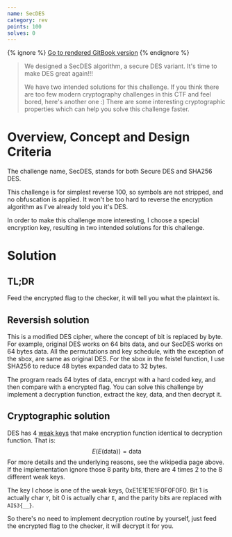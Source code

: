 ```yaml
---
name: SecDES
category: rev
points: 100
solves: 0
---
```


{% ignore %}
[Go to rendered GitBook version](https://sasdf.cf/ctf-tasks-writeup/)
{% endignore %}

> We designed a SecDES algorithm, a secure DES variant.
> It's time to make DES great again!!!
> 
> We have two intended solutions for this challenge.
> If you think there are too few modern cryptography challenges in this CTF and feel bored,
> here's another one :)
> There are some interesting cryptographic properties which can help you solve this challenge faster.


# Overview, Concept and Design Criteria
The challenge name, SecDES, stands for both Secure DES and SHA256 DES.

This challenge is for simplest reverse 100, so symbols are not stripped, and no obfuscation is applied.
It won't be too hard to reverse the encryption algorithm as I've already told you it's DES.

In order to make this challenge more interesting,
I choose a special encryption key,
resulting in two intended solutions for this challenge.


# Solution
## TL;DR
Feed the encrypted flag to the checker, it will tell you what the plaintext is.


## Reversish solution
This is a modified DES cipher, where the concept of bit is replaced by byte.
For example, original DES works on 64 bits data, and our SecDES works on 64 bytes data.
All the permutations and key schedule, with the exception of the sbox, are same as original DES.
For the sbox in the feistel function, I use SHA256 to reduce 48 bytes expanded data to 32 bytes.

The program reads 64 bytes of data, encrypt with a hard coded key,
and then compare with a encrypted flag.
You can solve this challenge by implement a decryption function,
extract the key, data, and then decrypt it.


## Cryptographic solution
DES has 4 [weak keys](https://en.wikipedia.org/wiki/Weak_key)
that make encryption function identical to decryption function.
That is:
$$
E(E(\text{data})) = \text{data}
$$
For more details and the underlying reasons,
see the wikipedia page above.
If the implementation ignore those 8 parity bits, there are 4 times 2 to the 8 different weak keys.

The key I chose is one of the weak keys, 0xE1E1E1E1F0F0F0F0.
Bit 1 is actually char `Y`, bit 0 is actually char `E`,
and the parity bits are replaced with `AIS3{__}`.

So there's no need to implement decryption routine by yourself,
just feed the encrypted flag to the checker, it will decrypt it for you.
